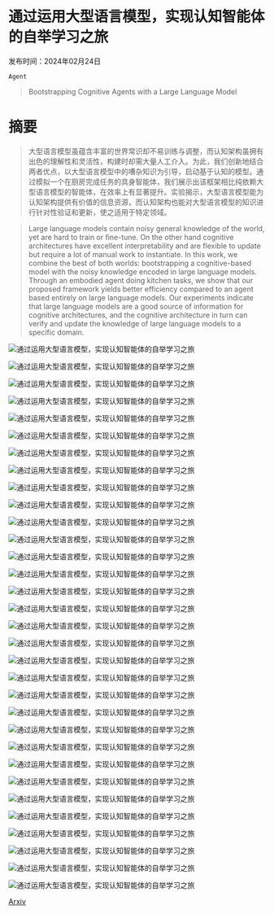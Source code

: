 # 通过运用大型语言模型，实现认知智能体的自举学习之旅

发布时间：2024年02月24日

`Agent`

> Bootstrapping Cognitive Agents with a Large Language Model

# 摘要

> 大型语言模型虽蕴含丰富的世界常识却不易训练与调整，而认知架构虽拥有出色的理解性和灵活性，构建时却需大量人工介入。为此，我们创新地结合两者优点，以大型语言模型中的嘈杂知识为引导，启动基于认知的模型。通过模拟一个在厨房完成任务的具身智能体，我们展示出该框架相比纯依赖大型语言模型的智能体，在效率上有显著提升。实验揭示，大型语言模型能为认知架构提供有价值的信息资源，而认知架构也能对大型语言模型的知识进行针对性验证和更新，使之适用于特定领域。

> Large language models contain noisy general knowledge of the world, yet are hard to train or fine-tune. On the other hand cognitive architectures have excellent interpretability and are flexible to update but require a lot of manual work to instantiate. In this work, we combine the best of both worlds: bootstrapping a cognitive-based model with the noisy knowledge encoded in large language models. Through an embodied agent doing kitchen tasks, we show that our proposed framework yields better efficiency compared to an agent based entirely on large language models. Our experiments indicate that large language models are a good source of information for cognitive architectures, and the cognitive architecture in turn can verify and update the knowledge of large language models to a specific domain.

![通过运用大型语言模型，实现认知智能体的自举学习之旅](../../../paper_images/2403.00810/tomato_slices.jpeg)

![通过运用大型语言模型，实现认知智能体的自举学习之旅](../../../paper_images/2403.00810/empty_gripper3.jpeg)

![通过运用大型语言模型，实现认知智能体的自举学习之旅](../../../paper_images/2403.00810/empty_table.jpeg)

![通过运用大型语言模型，实现认知智能体的自举学习之旅](../../../paper_images/2403.00810/find_tomato.jpeg)

![通过运用大型语言模型，实现认知智能体的自举学习之旅](../../../paper_images/2403.00810/tomato.jpeg)

![通过运用大型语言模型，实现认知智能体的自举学习之旅](../../../paper_images/2403.00810/fridge.jpeg)

![通过运用大型语言模型，实现认知智能体的自举学习之旅](../../../paper_images/2403.00810/empty_gripper3.jpeg)

![通过运用大型语言模型，实现认知智能体的自举学习之旅](../../../paper_images/2403.00810/empty_table.jpeg)

![通过运用大型语言模型，实现认知智能体的自举学习之旅](../../../paper_images/2403.00810/kitchen.png)

![通过运用大型语言模型，实现认知智能体的自举学习之旅](../../../paper_images/2403.00810/robot.png)

![通过运用大型语言模型，实现认知智能体的自举学习之旅](../../../paper_images/2403.00810/openai.png)

![通过运用大型语言模型，实现认知智能体的自举学习之旅](../../../paper_images/2403.00810/train.jpg)

![通过运用大型语言模型，实现认知智能体的自举学习之旅](../../../paper_images/2403.00810/test.jpg)

![通过运用大型语言模型，实现认知智能体的自举学习之旅](../../../paper_images/2403.00810/ego.jpg)

![通过运用大型语言模型，实现认知智能体的自举学习之旅](../../../paper_images/2403.00810/objects.jpg)

![通过运用大型语言模型，实现认知智能体的自举学习之旅](../../../paper_images/2403.00810/agent_slice.jpg)

![通过运用大型语言模型，实现认知智能体的自举学习之旅](../../../paper_images/2403.00810/agent_clear.jpg)

![通过运用大型语言模型，实现认知智能体的自举学习之旅](../../../paper_images/2403.00810/action_slice.jpg)

![通过运用大型语言模型，实现认知智能体的自举学习之旅](../../../paper_images/2403.00810/action_clear.jpg)

![通过运用大型语言模型，实现认知智能体的自举学习之旅](../../../paper_images/2403.00810/tokens.jpg)

![通过运用大型语言模型，实现认知智能体的自举学习之旅](../../../paper_images/2403.00810/00000.jpg)

![通过运用大型语言模型，实现认知智能体的自举学习之旅](../../../paper_images/2403.00810/00001.jpg)

![通过运用大型语言模型，实现认知智能体的自举学习之旅](../../../paper_images/2403.00810/00002.jpg)

![通过运用大型语言模型，实现认知智能体的自举学习之旅](../../../paper_images/2403.00810/00003.jpg)

![通过运用大型语言模型，实现认知智能体的自举学习之旅](../../../paper_images/2403.00810/00004.jpg)

![通过运用大型语言模型，实现认知智能体的自举学习之旅](../../../paper_images/2403.00810/00005.jpg)

![通过运用大型语言模型，实现认知智能体的自举学习之旅](../../../paper_images/2403.00810/00006.jpg)

![通过运用大型语言模型，实现认知智能体的自举学习之旅](../../../paper_images/2403.00810/00007.jpg)

![通过运用大型语言模型，实现认知智能体的自举学习之旅](../../../paper_images/2403.00810/00008.jpg)

![通过运用大型语言模型，实现认知智能体的自举学习之旅](../../../paper_images/2403.00810/00009.jpg)

![通过运用大型语言模型，实现认知智能体的自举学习之旅](../../../paper_images/2403.00810/00010.jpg)

![通过运用大型语言模型，实现认知智能体的自举学习之旅](../../../paper_images/2403.00810/00011.jpg)

[Arxiv](https://arxiv.org/abs/2403.00810)